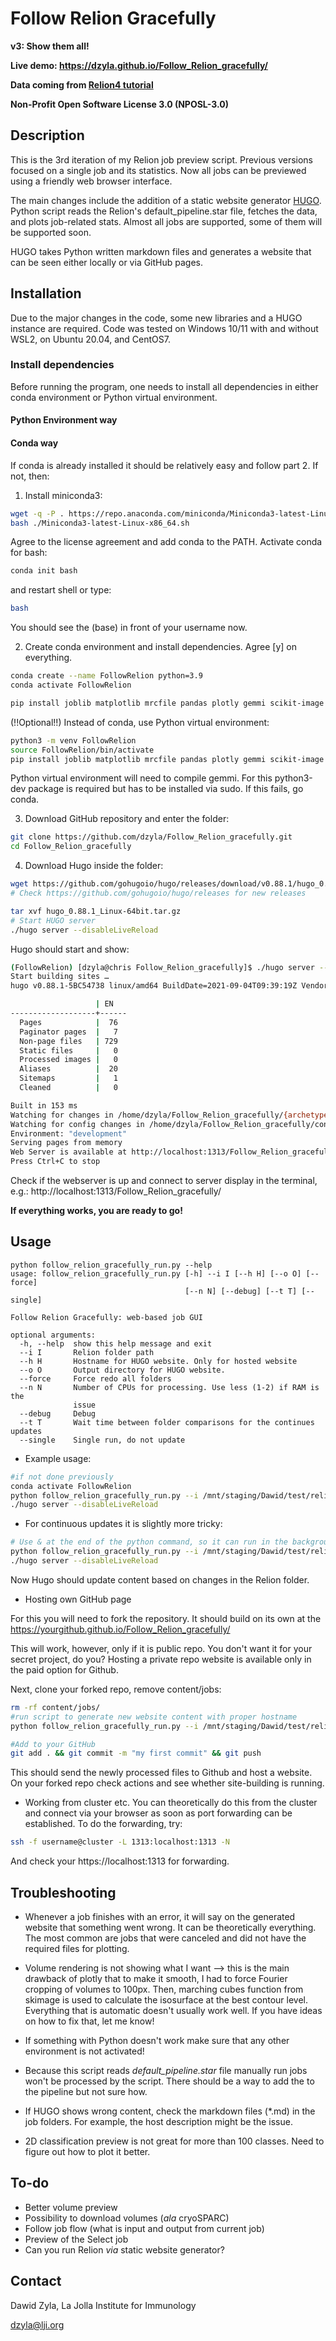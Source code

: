 # Follow Relion Gracefully
**v3: Show them all!**

**Live demo: https://dzyla.github.io/Follow_Relion_gracefully/**

**Data coming from [Relion4 tutorial](https://relion.readthedocs.io/en/release-4.0/)**

**Non-Profit Open Software License 3.0 (NPOSL-3.0)**

## Description
This is the 3rd iteration of my Relion job preview script. Previous versions focused on a single job and its statistics. Now 
all jobs can be previewed using a friendly web browser interface.

The main changes include the addition of a static website generator
[HUGO](https://gohugo.io/). Python script reads the Relion's default_pipeline.star
file, fetches the data, and plots job-related stats. Almost all jobs are
supported, some of them will be supported soon.

HUGO takes Python written markdown files and generates a website
that can be seen either locally or via GitHub pages. 

## Installation

Due to the major changes in the code, some new libraries and a HUGO instance are required.
Code was tested on Windows 10/11 with and without WSL2, on Ubuntu 20.04, and CentOS7.

### Install dependencies
Before running the program, one needs to install all dependencies in either conda environment or Python
virtual environment.

#### Python Environment way

#### Conda way
If conda is already installed it should be relatively easy and follow part 2. If not, then:

1. Install miniconda3:
```bash
wget -q -P . https://repo.anaconda.com/miniconda/Miniconda3-latest-Linux-x86_64.sh
bash ./Miniconda3-latest-Linux-x86_64.sh
```

Agree to the license agreement and add conda to the PATH. Activate conda for bash:

```bash
conda init bash
```

and restart shell or type:
```bash
bash
```

You should see the (base) in front of your username now.

2. Create conda environment and install dependencies. Agree [y] on everything.
```bash
conda create --name FollowRelion python=3.9
conda activate FollowRelion

pip install joblib matplotlib mrcfile pandas plotly gemmi scikit-image
```

(!!Optional!!) Instead of conda, use Python virtual environment:
```bash
python3 -m venv FollowRelion
source FollowRelion/bin/activate
pip install joblib matplotlib mrcfile pandas plotly gemmi scikit-image
```

Python virtual environment will need to compile gemmi.
For this python3-dev package is required but has to be installed via sudo. If this fails, 
go conda.

3. Download GitHub repository and enter the folder:
```bash
git clone https://github.com/dzyla/Follow_Relion_gracefully.git
cd Follow_Relion_gracefully
```

4. Download Hugo inside the folder:
```bash
wget https://github.com/gohugoio/hugo/releases/download/v0.88.1/hugo_0.88.1_Linux-64bit.tar.gz
# Check https://github.com/gohugoio/hugo/releases for new releases

tar xvf hugo_0.88.1_Linux-64bit.tar.gz
# Start HUGO server
./hugo server --disableLiveReload
```
Hugo should start and show:
```bash
(FollowRelion) [dzyla@chris Follow_Relion_gracefully]$ ./hugo server --disableLiveReload
Start building sites … 
hugo v0.88.1-5BC54738 linux/amd64 BuildDate=2021-09-04T09:39:19Z VendorInfo=gohugoio

                   | EN   
-------------------+------
  Pages            |  76  
  Paginator pages  |   7  
  Non-page files   | 729  
  Static files     |   0  
  Processed images |   0  
  Aliases          |  20  
  Sitemaps         |   1  
  Cleaned          |   0  

Built in 153 ms
Watching for changes in /home/dzyla/Follow_Relion_gracefully/{archetypes,assets,content,layouts}
Watching for config changes in /home/dzyla/Follow_Relion_gracefully/config.toml
Environment: "development"
Serving pages from memory
Web Server is available at http://localhost:1313/Follow_Relion_gracefully/ (bind address 127.0.0.1)
Press Ctrl+C to stop
```

Check if the webserver is up and connect to server display in the terminal, e.g.: http://localhost:1313/Follow_Relion_gracefully/

**If everything works, you are ready to go!**

## Usage
```text
python follow_relion_gracefully_run.py --help
usage: follow_relion_gracefully_run.py [-h] --i I [--h H] [--o O] [--force]
                                       [--n N] [--debug] [--t T] [--single]

Follow Relion Gracefully: web-based job GUI

optional arguments:
  -h, --help  show this help message and exit
  --i I       Relion folder path
  --h H       Hostname for HUGO website. Only for hosted website
  --o O       Output directory for HUGO website.
  --force     Force redo all folders
  --n N       Number of CPUs for processing. Use less (1-2) if RAM is the
              issue
  --debug     Debug
  --t T       Wait time between folder comparisons for the continues updates
  --single    Single run, do not update
```

* Example usage:

```bash
#if not done previously
conda activate FollowRelion
python follow_relion_gracefully_run.py --i /mnt/staging/Dawid/test/relion40_tutorial_precalculated_results/ --single
./hugo server --disableLiveReload
```

* For continuous updates it is slightly more tricky:

```bash
# Use & at the end of the python command, so it can run in the background
python follow_relion_gracefully_run.py --i /mnt/staging/Dawid/test/relion40_tutorial_precalculated_results/ &
./hugo server --disableLiveReload
```
Now Hugo should update content based on changes in the Relion folder.

* Hosting own GitHub page

For this you will need to fork the repository. It should build on its own at the https://yourgithub.github.io/Follow_Relion_gracefully/

This will work, however, only if it is public repo. You don't want it for your secret project, do you?
Hosting a private repo website is available only in the paid option for Github.

Next, clone your forked repo, remove content/jobs:
```bash
rm -rf content/jobs/
#run script to generate new website content with proper hostname
python follow_relion_gracefully_run.py --i /mnt/staging/Dawid/test/relion40_tutorial_precalculated_results/ --h https://yourgithub.github.io/Follow_Relion_gracefully/ --single

#Add to your GitHub
git add . && git commit -m "my first commit" && git push
```

This should send the newly processed files to Github and host a website. On your forked repo check 
actions and see whether site-building is running.

* Working from cluster etc.
You can theoretically do this from the cluster and connect via your browser as soon as
port forwarding can be established. To do the forwarding, try:
```bash
ssh -f username@cluster -L 1313:localhost:1313 -N
```
And check your https://localhost:1313 for forwarding.

## Troubleshooting

* Whenever a job finishes with an error, it will say on the generated website that something
went wrong. It can be theoretically everything. The most common are jobs that were canceled
and did not have the required files for plotting.

* Volume rendering is not showing what I want --> this is the main drawback of plotly that to make it smooth, I had to force Fourier cropping of volumes to 100px. Then, marching cubes function from skimage is used to calculate the isosurface at the best contour level. Everything that is automatic doesn't usually work well. If you have ideas on how to fix that, let me know!
* If something with Python doesn't work make sure that any other environment is not activated!
* Because this script reads *default_pipeline.star* file manually run jobs won't be processed by the script. There should be a way to add the to the pipeline but not sure how.
* If HUGO shows wrong content, check the markdown files (*.md) in the job folders. For example, the host description might be the issue.
* 2D classification preview is not great for more than 100 classes. Need to figure out how to plot it better.


## To-do
* Better volume preview
* Possibility to download volumes (*ala* cryoSPARC)
* Follow job flow (what is input and output from current job)
* Preview of the Select job
* Can you run Relion *via* static website generator?

## Contact
Dawid Zyla, La Jolla Institute for Immunology

[dzyla@lji.org](mailto:dzyla@lji.org)

